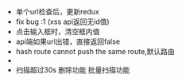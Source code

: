  - 单个url检查后，更新redux
 - fix bug :1 (xss api返回无id值)
 - 点击输入框时，清空框内值
 - api端如果url出错，直接返回false
 - hash route cannot push the same route,默认路由
 -
 - 扫描超过30s 删除功能 批量扫描功能